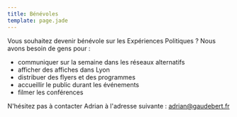 ```yaml
---
title: Bénévoles
template: page.jade
---
```


Vous souhaitez devenir bénévole sur les Expériences Politiques ? Nous avons besoin de gens pour :

- communiquer sur la semaine dans les réseaux alternatifs
- afficher des affiches dans Lyon
- distribuer des flyers et des programmes
- accueillir le public durant les événements
- filmer les conférences

N'hésitez pas à contacter Adrian à l'adresse suivante : [adrian@gaudebert.fr](mailto:adrian@gaudebert.fr)
